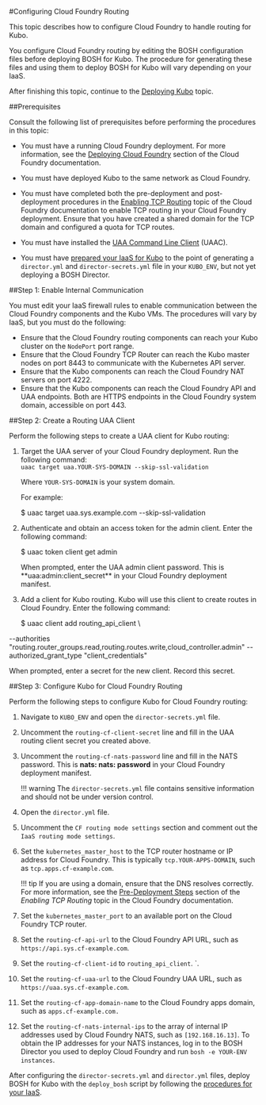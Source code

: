 #Configuring Cloud Foundry Routing

This topic describes how to configure Cloud Foundry to handle routing for Kubo. 

You configure Cloud Foundry routing by editing the BOSH configuration files before deploying BOSH for Kubo. The procedure for generating these files and using them to deploy BOSH for Kubo will vary depending on your IaaS.

After finishing this topic, continue to the [Deploying Kubo](deploying-kubo/) topic.

##Prerequisites

Consult the following list of prerequisites before performing the procedures in this topic:

* You must have a running Cloud Foundry deployment. For more information, see the [Deploying Cloud Foundry](https://docs.cloudfoundry.org/deploying/index.html) section of the Cloud Foundry documentation.

* You must have deployed Kubo to the same network as Cloud Foundry.

* You must have completed both the pre-deployment and post-deployment procedures in the [Enabling TCP Routing](http://docs.cloudfoundry.org/adminguide/enabling-tcp-routing.html) topic of the Cloud Foundry documentation to enable TCP routing in your Cloud Foundry deployment. Ensure that you have created a shared domain for the TCP domain and configured a quota for TCP routes.

* You must have installed the [UAA Command Line Client](https://github.com/cloudfoundry/cf-uaac) (UAAC). 

* You must have [prepared your IaaS for Kubo](/installing/#step-1-prepare-your-iaas) to the point of generating a `director.yml` and `director-secrets.yml` file in your `KUBO_ENV`, but not yet deploying a BOSH Director.

##Step 1: Enable Internal Communication

You must edit your IaaS firewall rules to enable communication between the Cloud Foundry components and the Kubo VMs. The procedures will vary by IaaS, but you must do the following:

* Ensure that the Cloud Foundry routing components can reach your Kubo cluster on the `NodePort` port range.
* Ensure that the Cloud Foundry TCP Router can reach the Kubo master nodes on port 8443 to communicate with the Kubernetes API server.
* Ensure that the Kubo components can reach the Cloud Foundry NAT servers on port 4222.
* Ensure that the Kubo components can reach the Cloud Foundry API and UAA endpoints. Both are HTTPS endpoints in the Cloud Foundry system domain, accessible on port 443. 

##Step 2: Create a Routing UAA Client

Perform the following steps to create a UAA client for Kubo routing:

1. Target the UAA server of your Cloud Foundry deployment. Run the following command:<br>
	`uaac target uaa.YOUR-SYS-DOMAIN --skip-ssl-validation`

	Where `YOUR-SYS-DOMAIN` is your system domain.

	For example:
	<p class="terminal">$ uaac target uaa.sys.example.com --skip-ssl-validation</p>

1. Authenticate and obtain an access token for the admin client. Enter the following command:
	<p class="terminal">$ uaac token client get admin</p>
	When prompted, enter the UAA admin client password. This is **uaa:admin:client_secret** in your Cloud Foundry deployment manifest.

1. Add a client for Kubo routing. Kubo will use this client to create routes in Cloud Foundry. Enter the following command: 
	<p class="terminal">$ uaac client add routing_api_client \
--authorities "routing.router_groups.read,routing.routes.write,cloud_controller.admin" --authorized_grant_type "client_credentials"</p>
	When prompted, enter a secret for the new client. Record this secret.

##Step 3: Configure Kubo for Cloud Foundry Routing

Perform the following steps to configure Kubo for Cloud Foundry routing:

1. Navigate to `KUBO_ENV` and open the `director-secrets.yml` file.
1. Uncomment the `routing-cf-client-secret` line and fill in the UAA routing client secret you created above.
1. Uncomment the `routing-cf-nats-password` line and fill in the NATS password. This is **nats: nats: password** in your Cloud Foundry deployment manifest.

	!!! warning
		The `director-secrets.yml` file contains sensitive information and should not be under version control.

1. Open the `director.yml` file.

1. Uncomment the `CF routing mode settings` section and comment out the `IaaS routing mode settings`.
1. Set the `kubernetes_master_host` to the TCP router hostname or IP address for Cloud Foundry. This is typically `tcp.YOUR-APPS-DOMAIN`, such as `tcp.apps.cf-example.com`.

	!!! tip
		If you are using a domain, ensure that the DNS resolves correctly. For more information, see the [Pre-Deployment Steps](https://docs.cloudfoundry.org/adminguide/enabling-tcp-routing.html#-pre-deployment-steps) section of the <em>Enabling TCP Routing</em> topic in the Cloud Foundry documentation.

1. Set the `kubernetes_master_port` to an available port on the Cloud Foundry TCP router.
1. Set the `routing-cf-api-url` to the Cloud Foundry API URL, such as `https://api.sys.cf-example.com`.
1. Set the `routing-cf-client-id` to `routing_api_client`.
`. 
1. Set the `routing-cf-uaa-url` to the Cloud Foundry UAA URL, such as `https://uaa.sys.cf-example.com`.
1. Set the `routing-cf-app-domain-name` to the Cloud Foundry apps domain, such as `apps.cf-example.com.`
1. Set the `routing-cf-nats-internal-ips` to the array of internal IP addresses used by Cloud Foundry NATS, such as `[192.168.16.13]`. To obtain the IP addresses for your NATS instances, log in to the BOSH Director you used to deploy Cloud Foundry and run `bosh -e YOUR-ENV instances`.

After configuring the `director-secrets.yml` and `director.yml` files, deploy BOSH for Kubo with the `deploy_bosh` script by following the [procedures for your IaaS](/installing/#step-1-prepare-your-iaas). 
 


